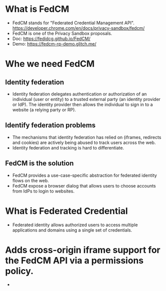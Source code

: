 # What is FedCM
- FedCM stands for "Federated Credential Management API". https://developer.chrome.com/en/docs/privacy-sandbox/fedcm/
- FedCM is one of the Privacy Sandbox proposals.
- Doc: https://fedidcg.github.io/FedCM/ 
- Demo: https://fedcm-rp-demo.glitch.me/

# Whe we need FedCM
## Identity federation
- Identity federation delegates authentication or authorization of an individual (user or entity) to a trusted external party (an identity provider or IdP). The identity provider then allows the individual to sign in to a website (a relying party or RP).

## Identify federation problems
- The mechanisms that identity federation has relied on (iframes, redirects and cookies) are actively being abused to track users across the web. 
- Identity federation and tracking is hard to differentiate.

## FedCM is the solution
- FedCM provides a use-case-specific abstraction for federated identity flows on the web.
- FedCM expose a browser dialog that allows users to choose accounts from IdPs to login to websites.

# What is Federated Credential
- Federated identity allows authorized users to access multiple applications and domains using a single set of credentials.

# Adds cross-origin iframe support for the FedCM API via a permissions policy.
-